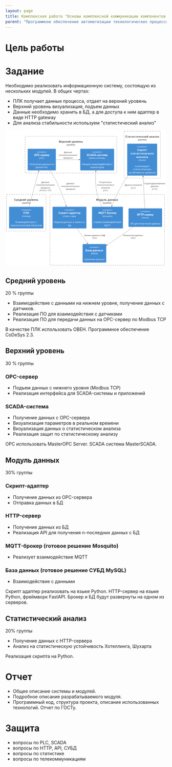 ```yaml
---
layout: page
title: Комплексная работа "Основы комплексной коммуникации компонентов сети"
parent: "Программное обеспечение автоматизации технологических процессов и производств"
---
```



# Цель работы
> 

# Задание
Необходимо реализовать информационную систему, состоящую из нескольких модулей.
В общих чертах:
* ПЛК получает данные процесса, отдает на верхний уровень
* Верхний уровень визуализация, подъем данных
* Данные необходимо хранить в БД, а для доступа к ним адаптер в виде HTTP gateway
* Для анализа стабильности используем "статистический анализ"



![](static/image.png)

## Средний уровень
20 % группы

* Взаимодействие с данными на нижнем уровне, получение данных с датчиков.
* Реализация ПО для взаимодействия с датчиками
* Реализация ПО для передачи данных на OPC-сервер по Modbus TCP

В качестве ПЛК использовать ОВЕН.
Программное обеспечение CoDeSys 2.3.


## Верхний уровень
30 % группы

### OPC-сервер
* Подъем данных с нижнего уровня (Modbus TCP)
* Реализация интерфейса для SCADA-системы и приложений

### SCADA-система
* Получение данных с OPC-сервера
* Визуализация параметров в реальном времени
* Визуализация данных о статистическом анализа
* Реализация защит по статистическому анализу

OPC использовать MasterOPC Server.
SCADA система MasterSCADA.

## Модуль данных
30% группы

### Скрипт-адаптер
* Получение данных из OPC-сервера
* Отправка данных в БД

### HTTP-сервер
* Получение данных из БД
* Реализация API для получения n-последних данных с БД

### MQTT-брокер (готовое решение Mosquito)
* Реализует взаимодействие MQTT

### База данных (готовое решение СУБД MySQL)
* Взаимодействие с данными

Скрипт адаптер реализовать на языке Python.
HTTP-сервер на языке Python, фреймворк FastAPI.
Брокер и БД будут развернуты на одном из серверов.

## Статистический анализ
20% группы

* Получение данных с HTTP-сервера
* Анализ на статистическую устойчивость Хотеллинга, Шухарта

Реализация скрипта на Python.

# Отчет
* Общее описание системы и модулей.
* Подробное описание разрабатываемого модуля.
* Программный код, структура проекта, описание использованных технологий.
Отчет по ГОСТу.

# Защита
* вопросы по PLC, SCADA
* вопросы по HTTP, API, СУБД
* вопросы по статистике
* вопросы по телекоммуникациям
